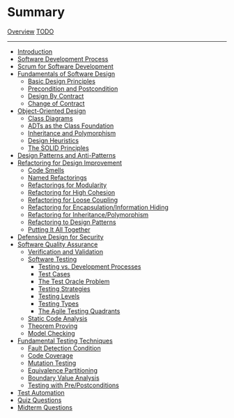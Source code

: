 # Summary

[Overview](overview.md)
[TODO](TODO.md)

---

- [Introduction]()
- [Software Development Process]()
- [Scrum for Software Development]()
- [Fundamentals of Software Design](4/index.md)
  - [Basic Design Principles](4/4.1.md)
  - [Precondition and Postcondition](4/4.2.md)
  - [Design By Contract](4/4.3.md)
  - [Change of Contract](4/4.4.md)
- [Object-Oriented Design](5/index.md)
  - [Class Diagrams](5/5.1.md)
  - [ADTs as the Class Foundation](5/5.2.md)
  - [Inheritance and Polymorphism](5/5.3.md)
  - [Design Heuristics](5/5.4.md)
  - [The SOLID Principles](5/5.5.md)
- [Design Patterns and Anti-Patterns]()
- [Refactoring for Design Improvement](7/index.md)
  - [Code Smells](7/7.1.md)
  - [Named Refactorings](7/7.2.md)
  - [Refactorings for Modularity](7/7.3.md)
  - [Refactoring for High Cohesion](7/7.4.md)
  - [Refactoring for Loose Coupling](7/7.5.md)
  - [Refactoring for Encapsulation/Information Hiding](7/7.6.md)
  - [Refactoring for Inheritance/Polymorphism](7/7.7.md)
  - [Refactoring to Design Patterns](7/7.8.md)
  - [Putting It All Together]()
- [Defensive Design for Security]()
- [Software Quality Assurance](9/index.md)
  - [Verification and Validation](9/9.1.md)
  - [Software Testing](9/9.2.md)
    - [Testing vs. Development Processes](9/9.2.1.md)
    - [Test Cases](9/9.2.2.md)
    - [The Test Oracle Problem](9/9.2.3.md)
    - [Testing Strategies](9/9.2.4.md)
    - [Testing Levels]()
    - [Testing Types]()
    - [The Agile Testing Quadrants](9/9.2.7.md)
  - [Static Code Analysis](9/9.3.md)
  - [Theorem Proving]()
  - [Model Checking]()
- [Fundamental Testing Techniques](10/index.md)
  - [Fault Detection Condition](10/10.1.md)
  - [Code Coverage](10/10.2.md)
  - [Mutation Testing]()
  - [Equivalence Partitioning]()
  - [Boundary Value Analysis]()
  - [Testing with Pre/Postconditions]()
- [Test Automation]()
- [Quiz Questions](previous/quizzes.md)
- [Midterm Questions](previous/midterm.md)